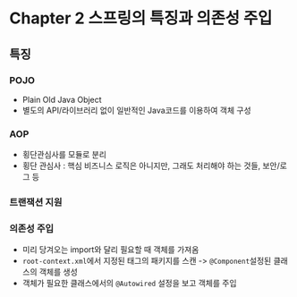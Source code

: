 # Chapter 2 스프링의 특징과 의존성 주입

## 특징

### POJO

- Plain Old Java Object
- 별도의 API/라이브러리 없이 일반적인 Java코드를 이용하여 객체 구성

### AOP

- 횡단관심사를 모듈로 분리
- 횡단 관심사 : 핵심 비즈니스 로직은 아니지만, 그래도 처리해야 하는 것들, 보안/로그 등

### 트랜잭션 지원

### 의존성 주입

- 미리 당겨오는 import와 달리 필요할 때 객체를 가져옴
- `root-context.xml`에서 지정된 태그의 패키지를 스캔 -> `@Component`설정된 클래스의 객체를 생성
- 객체가 필요한 클래스에서의 `@Autowired` 설정을 보고 객체를 주입
